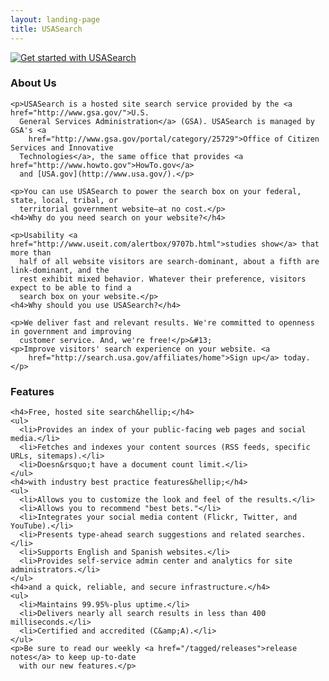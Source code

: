 ```yaml
---
layout: landing-page
title: USASearch
---
```


<div class="banner">
  <a href="http://search.usa.gov/affiliates/home">
    <img src="http://f22818b4dfc10241d8a3-f1564c64756a8cfee25b6b19953b1d23.r31.cf2.rackcdn.com/get-started.jpg"
         class="img-polaroid"
         alt="Get started with USASearch" />
  </a>
</div>
<div class="row">
  <div class="span6">
    <h3>About Us</h3>

    <p>USASearch is a hosted site search service provided by the <a href="http://www.gsa.gov/">U.S.
      General Services Administration</a> (GSA). USASearch is managed by GSA's <a
        href="http://www.gsa.gov/portal/category/25729">Office of Citizen Services and Innovative
      Technologies</a>, the same office that provides <a href="http://www.howto.gov">HowTo.gov</a>
      and [USA.gov](http://www.usa.gov/).</p>

    <p>You can use USASearch to power the search box on your federal, state, local, tribal, or
      territorial government website—at no cost.</p>
    <h4>Why do you need search on your website?</h4>

    <p>Usability <a href="http://www.useit.com/alertbox/9707b.html">studies show</a> that more than
      half of all website visitors are search-dominant, about a fifth are link-dominant, and the
      rest exhibit mixed behavior. Whatever their preference, visitors expect to be able to find a
      search box on your website.</p>
    <h4>Why should you use USASearch?</h4>

    <p>We deliver fast and relevant results. We're committed to openness in government and improving
      customer service. And, we're free!</p>&#13;
    <p>Improve visitors' search experience on your website. <a
        href="http://search.usa.gov/affiliates/home">Sign up</a> today.</p>
  </div>
  <div class="span6">
    <h3>Features</h3>

    <h4>Free, hosted site search&hellip;</h4>
    <ul>
      <li>Provides an index of your public-facing web pages and social media.</li>
      <li>Fetches and indexes your content sources (RSS feeds, specific URLs, sitemaps).</li>
      <li>Doesn&rsquo;t have a document count limit.</li>
    </ul>
    <h4>with industry best practice features&hellip;</h4>
    <ul>
      <li>Allows you to customize the look and feel of the results.</li>
      <li>Allows you to recommend "best bets."</li>
      <li>Integrates your social media content (Flickr, Twitter, and YouTube).</li>
      <li>Presents type-ahead search suggestions and related searches.</li>
      <li>Supports English and Spanish websites.</li>
      <li>Provides self-service admin center and analytics for site administrators.</li>
    </ul>
    <h4>and a quick, reliable, and secure infrastructure.</h4>
    <ul>
      <li>Maintains 99.95%-plus uptime.</li>
      <li>Delivers nearly all search results in less than 400 milliseconds.</li>
      <li>Certified and accredited (C&amp;A).</li>
    </ul>
    <p>Be sure to read our weekly <a href="/tagged/releases">release notes</a> to keep up-to-date
      with our new features.</p>
  </div>
</div>